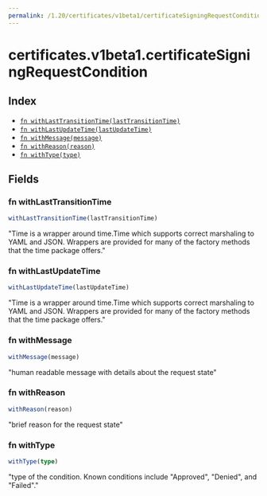 ```yaml
---
permalink: /1.20/certificates/v1beta1/certificateSigningRequestCondition/
---
```


# certificates.v1beta1.certificateSigningRequestCondition



## Index

* [`fn withLastTransitionTime(lastTransitionTime)`](#fn-withlasttransitiontime)
* [`fn withLastUpdateTime(lastUpdateTime)`](#fn-withlastupdatetime)
* [`fn withMessage(message)`](#fn-withmessage)
* [`fn withReason(reason)`](#fn-withreason)
* [`fn withType(type)`](#fn-withtype)

## Fields

### fn withLastTransitionTime

```ts
withLastTransitionTime(lastTransitionTime)
```

"Time is a wrapper around time.Time which supports correct marshaling to YAML and JSON.  Wrappers are provided for many of the factory methods that the time package offers."

### fn withLastUpdateTime

```ts
withLastUpdateTime(lastUpdateTime)
```

"Time is a wrapper around time.Time which supports correct marshaling to YAML and JSON.  Wrappers are provided for many of the factory methods that the time package offers."

### fn withMessage

```ts
withMessage(message)
```

"human readable message with details about the request state"

### fn withReason

```ts
withReason(reason)
```

"brief reason for the request state"

### fn withType

```ts
withType(type)
```

"type of the condition. Known conditions include \"Approved\", \"Denied\", and \"Failed\"."